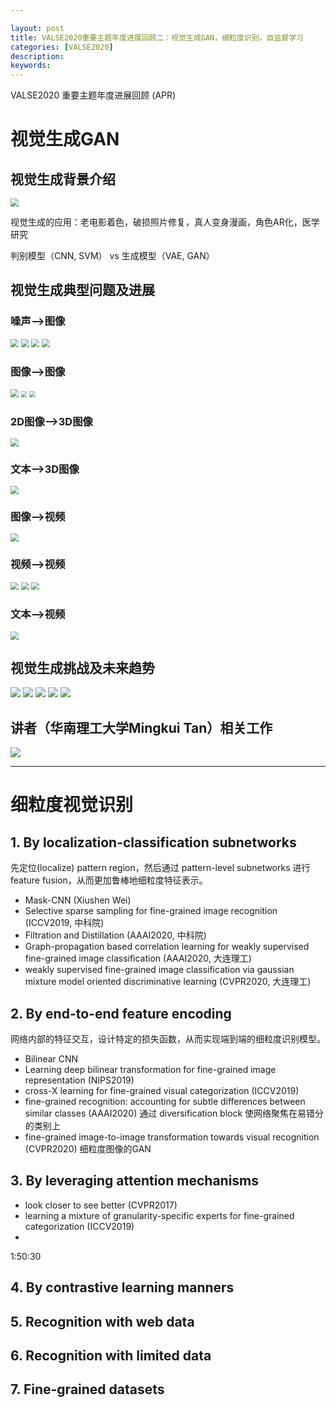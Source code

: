 ```yaml
---

layout: post
title: VALSE2020重要主题年度进展回顾二：视觉生成GAN，细粒度识别，自监督学习
categories: [VALSE2020]
description: 
keywords: 
---
```


VALSE2020 重要主题年度进展回顾 (APR)

# 视觉生成GAN

## 视觉生成背景介绍

<img src="/images/VALSE/2020/80.png" style="zoom:80%;" />

视觉生成的应用：老电影着色，破损照片修复，真人变身漫画，角色AR化，医学研究

判别模型（CNN, SVM） vs 生成模型（VAE, GAN）

## 视觉生成典型问题及进展

### 噪声-->图像

<img src="/images/VALSE/2020/81.png" style="zoom:80%;" />

<img src="/images/VALSE/2020/82.png" style="zoom:80%;" />

<img src="/images/VALSE/2020/83.png" style="zoom:80%;" />

<img src="/images/VALSE/2020/84.png" style="zoom:80%;" />

### 图像-->图像

<img src="/images/VALSE/2020/85.png" style="zoom:80%;" />

<img src="/images/VALSE/2020/87.png" style="zoom:60%;" />

<img src="/images/VALSE/2020/88.png" style="zoom:60%;" />

### 2D图像-->3D图像

<img src="/images/VALSE/2020/86.png" style="zoom:80%;" />

### 文本-->3D图像

<img src="/images/VALSE/2020/89.png" style="zoom:80%;" />

### 图像-->视频

<img src="/images/VALSE/2020/90.png" style="zoom:80%;" />

### 视频-->视频

<img src="/images/VALSE/2020/91.png" style="zoom:80%;" />

<img src="/images/VALSE/2020/92.png" style="zoom:80%;" />

<img src="/images/VALSE/2020/93.png" style="zoom:80%;" />

### 文本-->视频

<img src="/images/VALSE/2020/94.png" style="zoom:80%;" />

## 视觉生成挑战及未来趋势

<img src="/images/VALSE/2020/95.png" style="zoom:100%;" />

<img src="/images/VALSE/2020/96.png" style="zoom:100%;" />

<img src="/images/VALSE/2020/97.png" style="zoom:100%;" />

<img src="/images/VALSE/2020/98.png" style="zoom:100%;" />

<img src="/images/VALSE/2020/99.png" style="zoom:100%;" />

## 讲者（华南理工大学Mingkui Tan）相关工作

<img src="/images/VALSE/2020/100.png" style="zoom:100%;" />

---

# 细粒度视觉识别

## 1. By localization-classification subnetworks

先定位(localize) pattern region，然后通过 pattern-level subnetworks 进行 feature fusion，从而更加鲁棒地细粒度特征表示。

- Mask-CNN (Xiushen Wei)
- Selective sparse sampling for fine-grained image recognition (ICCV2019, 中科院)
- Filtration and Distillation (AAAI2020, 中科院)
- Graph-propagation based correlation learning for weakly supervised fine-grained image classification (AAAI2020, 大连理工)
- weakly supervised fine-grained image classification via gaussian mixture model oriented discriminative learning (CVPR2020, 大连理工)

## 2. By end-to-end feature encoding

网络内部的特征交互，设计特定的损失函数，从而实现端到端的细粒度识别模型。

- Bilinear CNN
- Learning deep bilinear transformation for fine-grained image representation (NIPS2019)
- cross-X learning for fine-grained visual categorization (ICCV2019)
- fine-grained recognition: accounting for subtle differences between similar classes (AAAI2020) 通过 diversification block 使网络聚焦在易错分的类别上
- fine-grained image-to-image transformation towards visual recognition (CVPR2020) 细粒度图像的GAN

## 3. By leveraging attention mechanisms



- look closer to see better (CVPR2017) 
- learning a mixture of granularity-specific experts for fine-grained categorization (ICCV2019)
- 

1:50:30





## 4. By contrastive learning manners







## 5. Recognition with web data







## 6. Recognition with limited data







## 7. Fine-grained datasets

